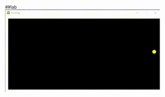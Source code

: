 ##lab
![gif](https://github.com/laplantejohnsoaatwit/lab/blob/main/b38327c8c155a3821fdeeeff98b79b65.gif)

